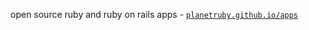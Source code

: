 
open source ruby and ruby on rails apps  - [`planetruby.github.io/apps`](http://planetruby.github.io/apps)

